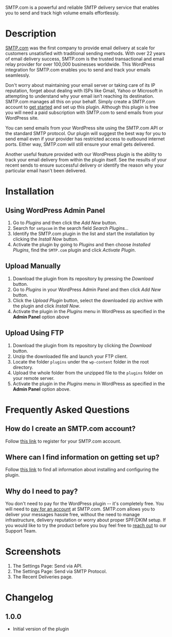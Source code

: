SMTP.com is a powerful and reliable SMTP delivery service that enables you to send and track high volume emails effortlessly.

# Description

[SMTP.com](https://smtp.com) was the first company to provide email delivery at scale for customers unsatisfied with traditional sending methods. With over 22 years of email delivery success, SMTP.com is the trusted transactional and email relay provider for over 100,000 businesses worldwide. This WordPress integration for SMTP.com enables you to send and track your emails seamlessly.

Don't worry about maintaining your email server or taking care of its IP reputation, forget about dealing with ISPs like Gmail, Yahoo or Microsoft in attempting to understand why your email isn’t reaching its destination. SMTP.com manages all this on your behalf. Simply create a SMTP.com account to [get started](https://registration.smtp.com/?afid=wpplugin) and set up this plugin. Although this plugin is free you will need a paid subscription with SMTP.com to send emails from your WordPress site.

You can send emails from your WordPress site using the SMTP.com API or the standard SMTP protocol. Our plugin will suggest the best way for you to send email even if your provider has restricted access to outbound internet ports. Either way, SMTP.com will still ensure your email gets delivered.

Another useful feature provided with our WordPress plugin is the ability to track your email delivery from within the plugin itself. See the results of your recent sends to ensure successful delivery or identify the reason why your particular email hasn't been delivered.

# Installation

## Using WordPress Admin Panel
1. Go to *Plugins* and then click the *Add New* button.
2. Search for `smtpcom` in the search field *Search Plugins...*
3. Identify the SMTP.com plugin in the list and start the installation by clicking the *Install Now* button.
4. Activate the plugin by going to *Plugins* and then choose *Installed Plugins*, find the `SMTP.com` plugin and click *Activate Plugin*.

## Upload Manually
1. Download the plugin from its repository by pressing the *Download* button.
2. Go to *Plugins* in your WordPress Admin Panel and then click *Add New* button.
3. Click the *Upload Plugin* button, select the downloaded zip archive with the plugin and click *Install Now*.
4. Activate the plugin in the *Plugins* menu in WordPress as specified in the **Admin Panel** option above 

## Upload Using FTP
1. Download the plugin from its repository by clicking the *Download* button.
2. Unzip the downloaded file and launch your FTP client.
3. Locate the folder `plugins` under the `wp-content` folder in the root directory.
4. Upload the whole folder from the unzipped file to the `plugins` folder on your remote server.
5. Activate the plugin in the *Plugins* menu in WordPress as specified in the **Admin Panel** option above.

# Frequently Asked Questions

## How do I create an SMTP.com account?

Follow [this link](https://registration.smtp.com/?afid=wpplugin) to register for your SMTP.com account.

## Where can I find information on getting set up?

Follow [this link](https://kb.smtp.com/article/2137-wp-plugin) to find all information about installing and configuring the plugin.

## Why do I need to pay?

You don't need to pay for the WordPress plugin -- it's completely free. You will need to [pay for an account](https://registration.smtp.com/?afid=wpplugin) at SMTP.com. SMTP.com allows you to deliver your messages hassle free, without the need to manage infrastructure, delivery reputation or worry about proper SPF/DKIM setup. If you would like to try the product before you buy feel free to [reach out](https://kb.smtp.com/article/2114-the-smtp-support-team) to our Support Team.

# Screenshots

1. The Settings Page: Send via API.
2. The Settings Page: Send via SMTP Protocol.
3. The Recent Deliveries page.

# Changelog

## 1.0.0  
* Initial version of the plugin
